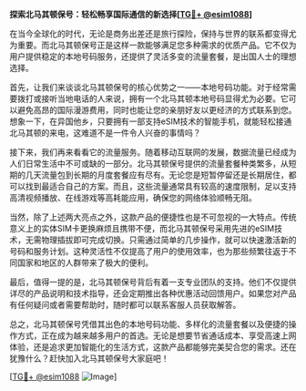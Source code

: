 **探索北马其顿保号：轻松畅享国际通信的新选择[[TG💪+ @esim1088](https://t.me/s/esim1088)]**

在当今全球化的时代，无论是商务出差还是旅行探险，保持与世界的联系都变得尤为重要。而北马其顿保号正是这样一款能够满足您多种需求的优质产品。它不仅为用户提供稳定的本地号码服务，还提供了灵活多变的流量套餐，是出国人士的理想选择。

首先，让我们来谈谈北马其顿保号的核心优势之一——本地号码功能。对于经常需要拨打或接听当地电话的人来说，拥有一个北马其顿本地号码显得尤为必要。它可以避免高昂的国际漫游费用，同时也能让您的亲朋好友以更经济的方式联系到您。想象一下，在异国他乡，只要拥有一部支持eSIM技术的智能手机，就能轻松接通北马其顿的来电，这难道不是一件令人兴奋的事情吗？

接下来，我们再来看看它的流量服务。随着移动互联网的发展，数据流量已经成为人们日常生活中不可或缺的一部分。北马其顿保号提供的流量套餐种类繁多，从短期的几天流量包到长期的月度套餐应有尽有。无论您是短暂停留还是长期居住，都可以找到最适合自己的方案。而且，这些流量通常具有较高的速度限制，足以支持高清视频播放、在线游戏等高耗能应用，确保您的网络体验顺畅无阻。

当然，除了上述两大亮点之外，这款产品的便捷性也是不可忽视的一大特点。传统意义上的实体SIM卡更换麻烦且携带不便，而北马其顿保号采用先进的eSIM技术，无需物理插拔即可完成切换。只需通过简单的几步操作，就可以快速激活新的号码和服务计划。这种灵活性不仅提高了用户的使用效率，也为那些频繁往返于不同国家和地区的人群带来了极大的便利。

最后，值得一提的是，北马其顿保号背后有着一支专业团队的支持。他们不仅提供详尽的产品说明和技术指导，还会定期推出各种优惠活动回馈用户。如果您对产品有任何疑问或者需要帮助时，随时都可以联系客服人员获取解答。

总之，北马其顿保号凭借其出色的本地号码功能、多样化的流量套餐以及便捷的操作方式，正在成为越来越多用户的首选。无论是想要节省通话成本、享受高速上网体验，还是追求更加智能化的生活方式，这款产品都能够完美契合您的需求。还在犹豫什么？赶快加入北马其顿保号大家庭吧！

[[TG💪+ @esim1088](https://t.me/s/esim1088) ![Image](https://i.postimg.cc/4NQfJmqS/Snipaste-2025-05-13-00-14-12.png)]